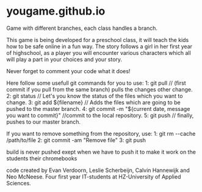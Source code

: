 # yougame.github.io
Game with different branches, each class handles a branch.

This game is being developed for a preschool class, it will teach the kids how to be safe online in a fun way.
The story follows a girl in her first year of highschool, as a player you will encounter various characters which all will play a part in your choices and your story.

Never forget to comment your code what it does!

Here follow some usefull git commands for you to use:
1: git pull // (first commit if you pull from the same branch) pulls the changes other change.
2: git status // Let's you know the status of the files which you want to change.
3: git add ${filename} // Adds the files which are going to be pushed to the master branch.
4: git commit -m "${current date, message you want to commit}" //commit to the local repository.
5: git push // finally, pushes to our master branch.

If you want to remove something from the repository, use:
1: git rm --cache /path/to/file
2: git commit -am "Remove file"
3: git push

build is never pushed exept when we have to push it to make it work on the students their chromebooks


code created by Evan Verdoorn, Leslie Scherbeijn, Calvin Hannewijk and Neo McNeese. Four first year IT-students at HZ-University of Applied Sciences.
